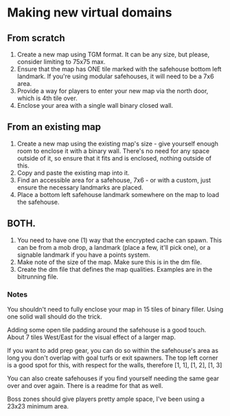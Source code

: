 # Making new virtual domains

## From scratch

1. Create a new map using TGM format. It can be any size, but please, consider limiting to 75x75 max.
2. Ensure that the map has ONE tile marked with the safehouse bottom left landmark. If you're using modular safehouses, it will need to be a 7x6 area.
4. Provide a way for players to enter your new map via the north door, which is 4th tile over. 
5. Enclose your area with a single wall binary closed wall.

## From an existing map

1. Create a new map using the existing map's size - give yourself enough room to enclose it with a binary wall. There's no need for any space outside of it, so ensure that it fits and is enclosed, nothing outside of this.
2. Copy and paste the existing map into it.
3. Find an accessible area for a safehouse, 7x6 - or with a custom, just ensure the necessary landmarks are placed.
4. Place a bottom left safehouse landmark somewhere on the map to load the safehouse.

## BOTH.
1. You need to have one (1) way that the encrypted cache can spawn. This can be from a mob drop, a landmark (place a few, it'll pick one), or a signable landmark if you have a points system.
2. Make note of the size of the map. Make sure this is in the dm file.
3. Create the dm file that defines the map qualities. Examples are in the bitrunning file.

### Notes

You shouldn't need to fully enclose your map in 15 tiles of binary filler. Using one solid wall should do the trick.

Adding some open tile padding around the safehouse is a good touch. About 7 tiles West/East for the visual effect of a larger map.

If you want to add prep gear, you can do so within the safehouse's area as long you don't overlap with goal turfs or exit spawners. The top left corner is a good spot for this, with respect for the walls, therefore [1, 1], [1, 2], [1, 3]

You can also create safehouses if you find yourself needing the same gear over and over again. There is a readme for that as well.

Boss zones should give players pretty ample space, I've been using a 23x23 minimum area.
